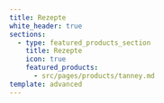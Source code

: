 ```yaml
---
title: Rezepte
white_header: true
sections:
  - type: featured_products_section
    title: Rezepte
    icon: true
    featured_products:
      - src/pages/products/tanney.md
template: advanced
---
```

